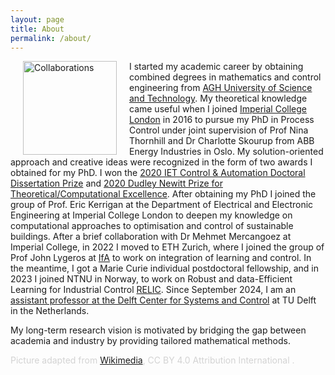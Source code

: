 ```yaml
---
layout: page
title: About
permalink: /about/
---
```


<img align="left" src="/assets/Blank_Europe_Map_collab.jpg" width="150" alt="Collaborations"  hspace="20"> I started my academic career by obtaining combined degrees in mathematics and control engineering from [AGH University of Science and Technology](https://www.agh.edu.pl/). My theoretical knowledge came useful when I joined [Imperial College London](https://www.imperial.ac.uk/) in 2016 to pursue my PhD in Process Control under joint supervision of Prof Nina Thornhill and Dr Charlotte Skourup from ABB Energy Industries in Oslo. My solution-oriented approach and creative ideas were recognized in the form of two awards I obtained for my PhD. I won the [2020 IET Control & Automation Doctoral Dissertation Prize](https://engx.theiet.org/b/blogs/posts/announcing-the-winner-of-our-phd-award-2020) and [2020 Dudley Newitt Prize for Theoretical/Computational Excellence](https://www.imperial.ac.uk/student-records-and-data/for-current-students/graduate-prizes/postgraduate-prizes/). After obtaining my PhD I joined the group of Prof. Eric Kerrigan at the Department of Electrical and Electronic Engineering at Imperial College London to deepen my knowledge on computational approaches to optimisation and control of sustainable buildings. After a brief collaboration with Dr Mehmet Mercangoez at Imperial College, in 2022 I moved to ETH Zurich, where I joined the group of Prof John Lygeros at [IfA](https://control.ee.ethz.ch/) to work on integration of learning and control. In the meantime, I got a Marie Curie individual postdoctoral fellowship, and in 2023 I joined NTNU in Norway, to work on Robust and data-Efficient Learning for Industrial Control [RELIC](https://cordis.europa.eu/project/id/101063948). Since September 2024, I am an [assistant professor at the Delft Center for Systems and Control](https://www.tudelft.nl/staff/m.a.zagorowska/?cHash=4017a62fa79f9af7327d078544a99c2f) at TU Delft in the Netherlands.

My long-term research vision is motivated by bridging the gap between academia and industry by providing tailored mathematical methods. 

<p style="color:LightGray;">Picture adapted from  <a href="https://commons.wikimedia.org/wiki/File:Blank_Europe_Map.svg/">Wikimedia</a>, CC BY 4.0 Attribution International .</p>
